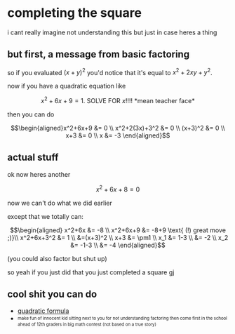 # completing the square

i cant really imagine not understanding this but just in case heres a thing

## but first, a message from basic factoring
so if you evaluated $(x+y)^2$ you'd notice that it's equal to $x^2+2xy+y^2$.

now if you have a quadratic equation like

$$x^2+6x+9=1\text{. SOLVE FOR }x\text{!!!! *mean teacher face*}$$

then you can do

$$\begin{aligned}x^2+6x+9 &= 0 \\ x^2+2(3x)+3^2 &= 0 \\ (x+3)^2 &= 0 \\ x+3 &= 0 \\ x &= -3 \end{aligned}$$

## actual stuff

ok now heres another

$$x^2 + 6x + 8 = 0$$

now we can't do what we did earlier

except that we totally can:

$$\begin{aligned}
x^2+6x &= -8 \\
x^2+6x+9 &= -8+9 \text{ (!) great move ;)}\\
x^2+6x+3^2 &= 1 \\
&=(x+3)^2 \\
x+3 &= \pm1 \\
x_1 &= 1-3 \\
&= -2 \\
x_2 &= -1-3 \\
&= -4
\end{aligned}$$

(you could also factor but shut up)

so yeah if you just did that you just completed a square gj

## cool shit you can do
 * [quadratic formula](../formula)
 * <sup><sub>make fun of innocent kid sitting next to you for not understanding factoring then come first in the school ahead of 12th graders in big math contest (not based on a true story)</sub></sup>
